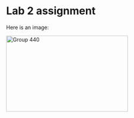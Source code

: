 # Lab 2 assignment

Here is an image:

<img width="328" height="205" alt="Group 440" src="https://github.com/user-attachments/assets/4880150f-19f1-4b65-a6a1-cbb2f94e1bfc" />
